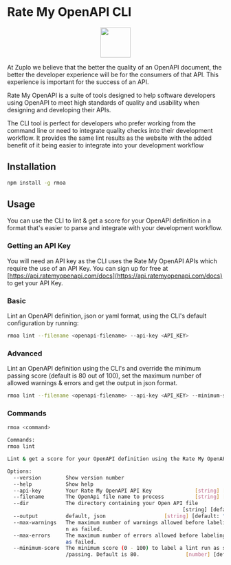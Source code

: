 # Rate My OpenAPI CLI

<p align="center">
  <a href="https://ratemyopenapi.com/">
    <img src="https://cdn.zuplo.com/static/logos/logo.svg" height="70">
  </a>
</p>

At Zuplo we believe that the better the quality of an OpenAPI document, the
better the developer experience will be for the consumers of that API. This
experience is important for the success of an API.

Rate My OpenAPI is a suite of tools designed to help software developers using
OpenAPI to meet high standards of quality and usability when designing and
developing their APIs.

The CLI tool is perfect for developers who prefer working from the command line
or need to integrate quality checks into their development workflow. It provides
the same lint results as the website with the added benefit of it being easier
to integrate into your development workflow

## Installation

```bash
npm install -g rmoa
```

## Usage

You can use the CLI to lint & get a score for your OpenAPI definition in a
format that's easier to parse and integrate with your development workflow.

### Getting an API Key

You will need an API key as the CLI uses the Rate My OpenAPI APIs which require
the use of an API Key. You can sign up for free at
[https://api.ratemyopenapi.com/docs](https://api.ratemyopenapi.com/docs) to get
your API Key.

### Basic

Lint an OpenAPI definition, json or yaml format, using the CLI's default
configuration by running:

```bash
rmoa lint --filename <openapi-filename> --api-key <API_KEY>
```

### Advanced

Lint an OpenAPI definition using the CLI's and override the minimum passing
score (default is 80 out of 100), set the maximum number of allowed warnings &
errors and get the output in json format.

```bash
rmoa lint --filename <openapi-filename> --api-key <API_KEY> --minimum-score 60
```

### Commands

```bash
rmoa <command>

Commands:
rmoa lint

Lint & get a score for your OpenAPI definition using the Rate My OpenAPI ruleset

Options:
  --version        Show version number                                 [boolean]
  --help           Show help                                           [boolean]
  --api-key        Your Rate My OpenAPI API Key              [string] [required]
  --filename       The OpenApi file name to process          [string] [required]
  --dir            The directory containing your Open API file
                                                         [string] [default: "."]
  --output         default, json                   [string] [default: "default"]
  --max-warnings   The maximum number of warnings allowed before labeling the ru
                   n as failed.                                         [number]
  --max-errors     The maximum number of errors allowed before labeling the run
                   as failed.                                           [number]
  --minimum-score  The minimum score (0 - 100) to label a lint run as successful
                   /passing. Default is 80.               [number] [default: 80]
```
